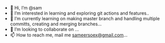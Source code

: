 - 👋 Hi, I’m @sam
- 👀 I’m interested in learning and exploring git actions and features..
- 🌱 I’m currently learning on making master branch and handling multiple committs, creating and merging branches...
- 💞️ I’m looking to collaborate on ...
- 📫 How to reach me, mail me sameersoex@gmail.com...

<!---
samhuddar/samhuddar is a ✨ special ✨ repository because its `README.md` (this file) appears on your GitHub profile.
You can click the Preview link to take a look at your changes.
--->
